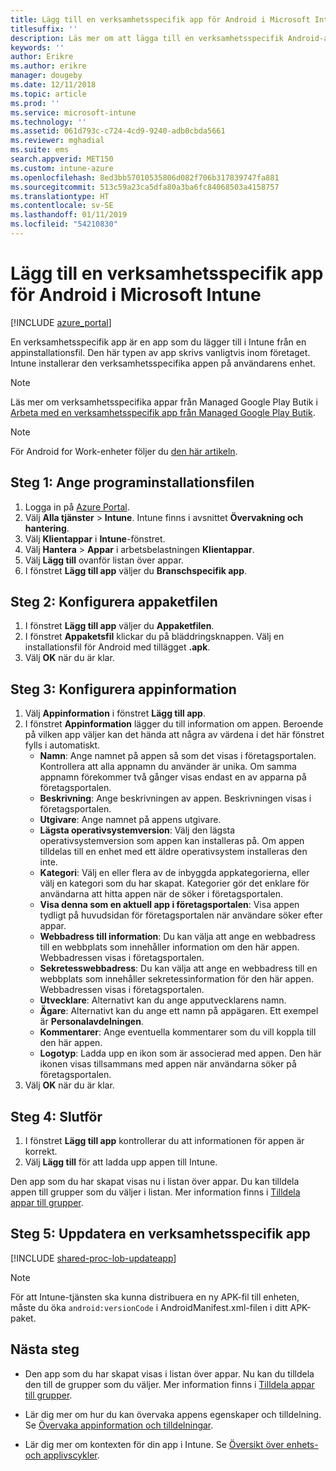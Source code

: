 ```yaml
---
title: Lägg till en verksamhetsspecifik app för Android i Microsoft Intune
titlesuffix: ''
description: Läs mer om att lägga till en verksamhetsspecifik Android-app i Microsoft Intune.
keywords: ''
author: Erikre
ms.author: erikre
manager: dougeby
ms.date: 12/11/2018
ms.topic: article
ms.prod: ''
ms.service: microsoft-intune
ms.technology: ''
ms.assetid: 061d793c-c724-4cd9-9240-adb0cbda5661
ms.reviewer: mghadial
ms.suite: ems
search.appverid: MET150
ms.custom: intune-azure
ms.openlocfilehash: 8ed3bb57010535806d082f706b317839747fa881
ms.sourcegitcommit: 513c59a23ca5dfa80a3ba6fc84068503a4158757
ms.translationtype: HT
ms.contentlocale: sv-SE
ms.lasthandoff: 01/11/2019
ms.locfileid: "54210830"
---
```

# <a name="add-an-android-line-of-business-app-to-microsoft-intune"></a>Lägg till en verksamhetsspecifik app för Android i Microsoft Intune

[!INCLUDE [azure_portal](./includes/azure_portal.md)]

En verksamhetsspecifik app är en app som du lägger till i Intune från en appinstallationsfil. Den här typen av app skrivs vanligtvis inom företaget. Intune installerar den verksamhetsspecifika appen på användarens enhet. 

> [!Note]
> Läs mer om verksamhetsspecifika appar från Managed Google Play Butik i [Arbeta med en verksamhetsspecifik app från Managed Google Play Butik](apps-add-android-for-work.md?#working-with-a-line-of-business-app-from-the-managed-google-play-store). 

> [!Note]
> För Android for Work-enheter följer du [den här artikeln](https://docs.microsoft.com/intune/apps-add-android-for-work). 

## <a name="step-1-specify-the-software-setup-file"></a>Steg 1: Ange programinstallationsfilen

1. Logga in på [Azure Portal](https://portal.azure.com).
2. Välj **Alla tjänster** > **Intune**. Intune finns i avsnittet **Övervakning och hantering**.
3. Välj **Klientappar** i **Intune**-fönstret.
4. Välj **Hantera** > **Appar** i arbetsbelastningen **Klientappar**.
5. Välj **Lägg till** ovanför listan över appar.
6. I fönstret **Lägg till app** väljer du **Branschspecifik app**.

## <a name="step-2-configure-the-app-package-file"></a>Steg 2: Konfigurera appaketfilen

1. I fönstret **Lägg till app** väljer du **Appaketfilen**.
2. I fönstret **Appaketsfil** klickar du på bläddringsknappen. Välj en installationsfil för Android med tillägget **.apk**.
3. Välj **OK** när du är klar.


## <a name="step-3-configure-app-information"></a>Steg 3: Konfigurera appinformation

1. Välj **Appinformation** i fönstret **Lägg till app**.
2. I fönstret **Appinformation** lägger du till information om appen. Beroende på vilken app väljer kan det hända att några av värdena i det här fönstret fylls i automatiskt.
    - **Namn**: Ange namnet på appen så som det visas i företagsportalen. Kontrollera att alla appnamn du använder är unika. Om samma appnamn förekommer två gånger visas endast en av apparna på företagsportalen.
    - **Beskrivning**: Ange beskrivningen av appen. Beskrivningen visas i företagsportalen.
    - **Utgivare**: Ange namnet på appens utgivare.
    - **Lägsta operativsystemversion**: Välj den lägsta operativsystemversion som appen kan installeras på. Om appen tilldelas till en enhet med ett äldre operativsystem installeras den inte.
    - **Kategori**: Välj en eller flera av de inbyggda appkategorierna, eller välj en kategori som du har skapat. Kategorier gör det enklare för användarna att hitta appen när de söker i företagsportalen.
    - **Visa denna som en aktuell app i företagsportalen**: Visa appen tydligt på huvudsidan för företagsportalen när användare söker efter appar.
    - **Webbadress till information**: Du kan välja att ange en webbadress till en webbplats som innehåller information om den här appen. Webbadressen visas i företagsportalen.
    - **Sekretesswebbadress**: Du kan välja att ange en webbadress till en webbplats som innehåller sekretessinformation för den här appen. Webbadressen visas i företagsportalen.
    - **Utvecklare**: Alternativt kan du ange apputvecklarens namn.
    - **Ägare**: Alternativt kan du ange ett namn på appägaren. Ett exempel är **Personalavdelningen**.
    - **Kommentarer**: Ange eventuella kommentarer som du vill koppla till den här appen.
    - **Logotyp**: Ladda upp en ikon som är associerad med appen. Den här ikonen visas tillsammans med appen när användarna söker på företagsportalen.
3. Välj **OK** när du är klar.

## <a name="step-4-finish-up"></a>Steg 4: Slutför

1. I fönstret **Lägg till app** kontrollerar du att informationen för appen är korrekt.
2. Välj **Lägg till** för att ladda upp appen till Intune.

Den app som du har skapat visas nu i listan över appar. Du kan tilldela appen till grupper som du väljer i listan. Mer information finns i [Tilldela appar till grupper](apps-deploy.md).

## <a name="step-5-update-a-line-of-business-app"></a>Steg 5: Uppdatera en verksamhetsspecifik app

[!INCLUDE [shared-proc-lob-updateapp](./includes/shared-proc-lob-updateapp.md)]

> [!Note]
> För att Intune-tjänsten ska kunna distribuera en ny APK-fil till enheten, måste du öka `android:versionCode` i AndroidManifest.xml-filen i ditt APK-paket.

## <a name="next-steps"></a>Nästa steg

- Den app som du har skapat visas i listan över appar. Nu kan du tilldela den till de grupper som du väljer. Mer information finns i [Tilldela appar till grupper](apps-deploy.md).

- Lär dig mer om hur du kan övervaka appens egenskaper och tilldelning. Se [Övervaka appinformation och tilldelningar](apps-monitor.md).

- Lär dig mer om kontexten för din app i Intune. Se [Översikt över enhets- och applivscykler](introduction-device-app-lifecycles.md).
